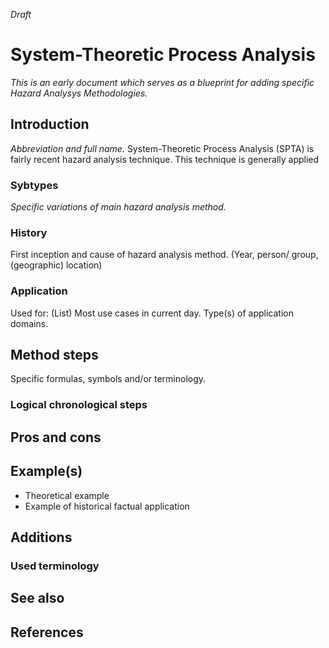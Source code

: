 _Draft_

# System-Theoretic Process Analysis
_This is an early document which serves as a blueprint for adding specific Hazard Analysys Methodologies._


## Introduction 
_Abbreviation and full name._
System-Theoretic Process Analysis (SPTA) is fairly recent hazard analysis technique. This technique is generally applied 

### Sybtypes
_Specific variations of main hazard analysis method._

### History
First inception and cause of hazard analysis method. (Year, person/ group, (geographic) location)

### Application
Used for: (List)
Most use cases in current day. Type(s) of application domains.

## Method steps
 
Specific formulas, symbols and/or terminology.


### Logical chronological steps

## Pros and cons

## Example(s)
* Theoretical example
* Example of historical factual application

## Additions

### Used terminology

## See also

## References



